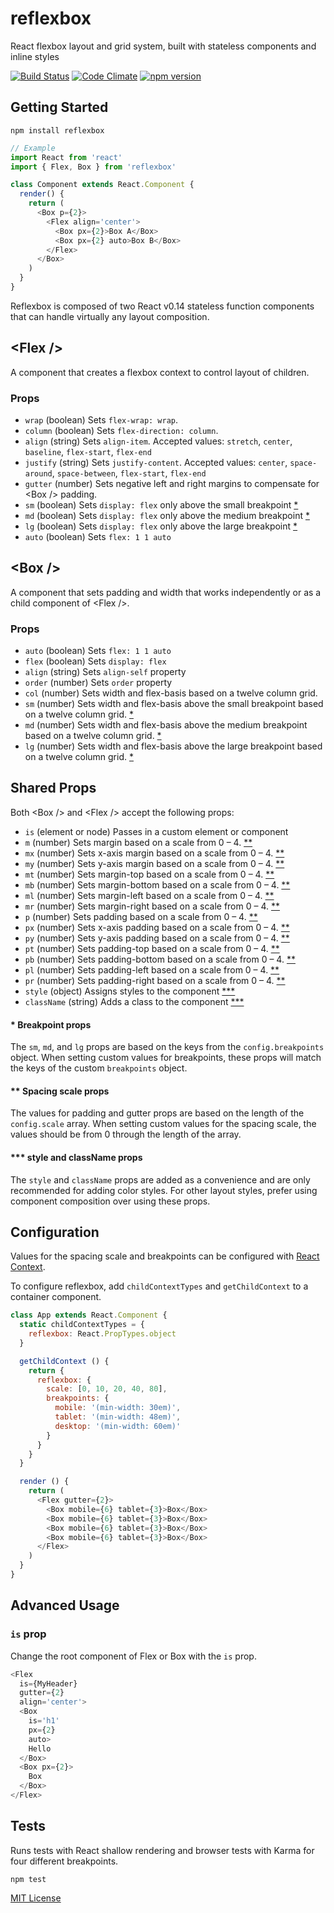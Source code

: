 # reflexbox

React flexbox layout and grid system, built with stateless components and inline styles

[![Build Status](https://travis-ci.org/jxnblk/reflexbox.svg)](https://travis-ci.org/jxnblk/reflexbox)
[![Code Climate](https://codeclimate.com/github/jxnblk/reflexbox/badges/gpa.svg)](https://codeclimate.com/github/jxnblk/reflexbox)
[![npm version](https://badge.fury.io/js/reflexbox.svg)](https://badge.fury.io/js/reflexbox)

## Getting Started

```
npm install reflexbox
```

```js
// Example
import React from 'react'
import { Flex, Box } from 'reflexbox'

class Component extends React.Component {
  render() {
    return (
      <Box p={2}>
        <Flex align='center'>
          <Box px={2}>Box A</Box>
          <Box px={2} auto>Box B</Box>
        </Flex>
      </Box>
    )
  }
}
```

Reflexbox is composed of two React v0.14 stateless function components that can handle virtually any layout composition.

## \<Flex /\>

A component that creates a flexbox context to control layout of children.

### Props

- `wrap` (boolean) Sets `flex-wrap: wrap`.
- `column` (boolean) Sets `flex-direction: column`.
- `align` (string) Sets `align-item`. Accepted values: `stretch`, `center`, `baseline`, `flex-start`, `flex-end`
- `justify` (string) Sets `justify-content`. Accepted values: `center`, `space-around`, `space-between`, `flex-start`, `flex-end`
- `gutter` (number) Sets negative left and right margins to compensate for \<Box /\> padding.
- `sm` (boolean) Sets `display: flex` only above the small breakpoint [*](#-breakpoint-props)
- `md` (boolean) Sets `display: flex` only above the medium breakpoint [*](#-breakpoint-props)
- `lg` (boolean) Sets `display: flex` only above the large breakpoint [*](#-breakpoint-props)
- `auto` (boolean) Sets `flex: 1 1 auto`

## \<Box /\>

A component that sets padding and width that works independently or as a child component of \<Flex /\>.

### Props

- `auto` (boolean) Sets `flex: 1 1 auto`
- `flex` (boolean) Sets `display: flex`
- `align` (string) Sets `align-self` property
- `order` (number) Sets `order` property
- `col` (number) Sets width and flex-basis based on a twelve column grid.
- `sm` (number) Sets width and flex-basis above the small breakpoint based on a twelve column grid. [*](#-breakpoint-props)
- `md` (number) Sets width and flex-basis above the medium breakpoint based on a twelve column grid. [*](#-breakpoint-props)
- `lg` (number) Sets width and flex-basis above the large breakpoint based on a twelve column grid. [*](#-breakpoint-props)

## Shared Props

Both \<Box /\> and \<Flex /\> accept the following props:

- `is` (element or node) Passes in a custom element or component
- `m` (number) Sets margin based on a scale from 0 – 4. [**](#-spacing-scale-props)
- `mx` (number) Sets x-axis margin based on a scale from 0 – 4. [**](#-spacing-scale-props)
- `my` (number) Sets y-axis margin based on a scale from 0 – 4. [**](#-spacing-scale-props)
- `mt` (number) Sets margin-top based on a scale from 0 – 4. [**](#-spacing-scale-props)
- `mb` (number) Sets margin-bottom based on a scale from 0 – 4. [**](#-spacing-scale-props)
- `ml` (number) Sets margin-left based on a scale from 0 – 4. [**](#-spacing-scale-props)
- `mr` (number) Sets margin-right based on a scale from 0 – 4. [**](#-spacing-scale-props)
- `p` (number) Sets padding based on a scale from 0 – 4. [**](#-spacing-scale-props)
- `px` (number) Sets x-axis padding based on a scale from 0 – 4. [**](#-spacing-scale-props)
- `py` (number) Sets y-axis padding based on a scale from 0 – 4. [**](#-spacing-scale-props)
- `pt` (number) Sets padding-top based on a scale from 0 – 4. [**](#-spacing-scale-props)
- `pb` (number) Sets padding-bottom based on a scale from 0 – 4. [**](#-spacing-scale-props)
- `pl` (number) Sets padding-left based on a scale from 0 – 4. [**](#-spacing-scale-props)
- `pr` (number) Sets padding-right based on a scale from 0 – 4. [**](#-spacing-scale-props)
- `style` (object) Assigns styles to the component [***](#-style-and-classname-props)
- `className` (string) Adds a class to the component [***](#-style-and-classname-props)

#### * Breakpoint props

The `sm`, `md`, and `lg` props are based on the keys from the `config.breakpoints` object.
When setting custom values for breakpoints, these props will match the keys of the custom `breakpoints` object.

#### ** Spacing scale props

The values for padding and gutter props are based on the length of the `config.scale` array.
When setting custom values for the spacing scale, the values should be from 0 through the length of the array.

#### *** style and className props

The `style` and `className` props are added as a convenience and are only recommended for adding color styles.
For other layout styles, prefer using component composition over using these props.

## Configuration

Values for the spacing scale and breakpoints can be configured with
[React Context](https://facebook.github.io/react/docs/context.html).

To configure reflexbox, add `childContextTypes` and `getChildContext` to a container component.

```js
class App extends React.Component {
  static childContextTypes = {
    reflexbox: React.PropTypes.object
  }

  getChildContext () {
    return {
      reflexbox: {
        scale: [0, 10, 20, 40, 80],
        breakpoints: {
          mobile: '(min-width: 30em)',
          tablet: '(min-width: 48em)',
          desktop: '(min-width: 60em)'
        }
      }
    }
  }

  render () {
    return (
      <Flex gutter={2}>
        <Box mobile={6} tablet={3}>Box</Box>
        <Box mobile={6} tablet={3}>Box</Box>
        <Box mobile={6} tablet={3}>Box</Box>
        <Box mobile={6} tablet={3}>Box</Box>
      </Flex>
    )
  }
}
```

## Advanced Usage

### `is` prop

Change the root component of Flex or Box with the `is` prop.

```js
<Flex
  is={MyHeader}
  gutter={2}
  align='center'>
  <Box
    is='h1'
    px={2}
    auto>
    Hello
  </Box>
  <Box px={2}>
    Box
  </Box>
</Flex>
```

## Tests

Runs tests with React shallow rendering and browser tests with Karma for four different breakpoints.

```
npm test
```

[MIT License](.github/LICENSE.md)
